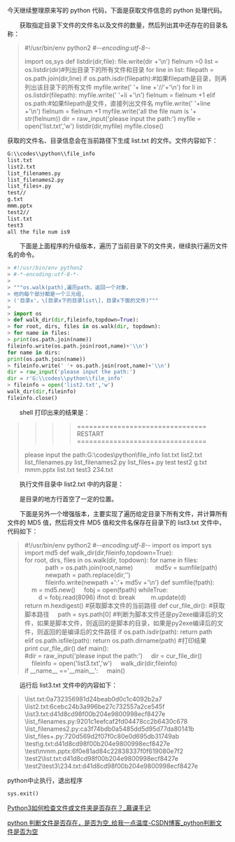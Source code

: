 

今天继续整理原来写的 python 代码，下面是获取文件信息的 python 处理代码。

　　获取指定目录下文件的文件名以及文件的数量，然后列出其中还存在的目录名称：

> #!/usr/bin/env python2
> #-*-encoding:utf-8-*-
>
> import os,sys
> def listdir(dir,file):
> file.write(dir +'\\n')
> fielnum =0
> list = os.listdir(dir)#列出目录下的所有文件和目录
> for line in list:
> filepath = os.path.join(dir,line)
> if os.path.isdir(filepath):#如果filepath是目录，则再列出该目录下的所有文件
> myfile.write(' '+ line +'//'+'\\n')
> for li in os.listdir(filepath):
> myfile.write(' '+li +'\\n')
> fielnum = fielnum +1
> elif os.path:#如果filepath是文件，直接列出文件名
> myfile.write(' '+line +'\\n')
> fielnum = fielnum +1
> myfile.write('all the file num is '+ str(fielnum))
> dir = raw_input('please input the path:')
> myfile = open('list.txt','w')
> listdir(dir,myfile)
> myfile.close()

获取的文件名、目录信息会在当前路径下生成 list.txt 的文件。文件内容如下：

```bash
G:\\codes\\python\\file_info
list.txt
list2.txt
list_filenames.py
list_filenames2.py
list_files+.py
test//
g.txt
mmm.pptx
test2//
list.txt
test3
all the file num is9
```

　　下面是上面程序的升级版本，遍历了当前目录下的文件夹，继续执行遍历文件名的命令。

```python
> #!/usr/bin/env python2
> #-*-encoding:utf-8-*-
>
> """os.walk(path),遍历path，返回一个对象，
> 他的每个部分都是一个三元组,
> ('目录x'，\[目录x下的目录list\]，目录x下面的文件)"""
>
> import os
> def walk_dir(dir,fileinfo,topdown=True):
> for root, dirs, files in os.walk(dir, topdown):
> for name in files:
> print(os.path.join(name))
fileinfo.write(os.path.join(root,name)+'\\n')
for name in dirs:
print(os.path.join(name))
> fileinfo.write(' '+ os.path.join(root,name)+'\\n')
dir = raw_input('please input the path:')
dir = r'G:\\codes\\python\\file_info'
> fileinfo = open('list2.txt','w')
walk_dir(dir,fileinfo)
fileinfo.close()
```

　　shell 打印出来的结果是：

> >>>================================ RESTART ================================
> >>>
> please input the path:G:\\codes\\python\\file_info
> list.txt
> list2.txt
> list_filenames.py
> list_filenames2.py
> list_files+.py
> test
> test2
> g.txt
> mmm.pptx
> list.txt
> test3
> 234.txt

　　执行文件目录中 list2.txt 中的内容是：

　　是目录的地方行首空了一定的位置。

　　下面是另外一个增强版本，主要实现了遍历给定目录下所有文件，并计算所有文件的 MD5 值，然后将文件 MD5 值和文件名保存在目录下的 list3.txt 文件中，代码如下：

> #!/usr/bin/env python2
> #-*-encoding:utf-8-*-
> import os
> import sys
> import md5
> def walk_dir(dir,fileinfo,topdown=True):
> for root, dirs, files in os.walk(dir, topdown):
> for name in files:
>             path = os.path.join(root,name)
>             md5v = sumfile(path)
>             newpath = path.replace(dir,'')
>             fileinfo.write(newpath +':'+ md5v +'\\n')
> def sumfile(fpath):
>     m = md5.new()
>     fobj = open(fpath)
> whileTrue:
>         d = fobj.read(8096)
> ifnot d:
> break
>         m.update(d)
> return m.hexdigest()
> #获取脚本文件的当前路径
> def cur\_file\_dir():
> #获取脚本路径
>     path = sys.path\[0\]
> #判断为脚本文件还是py2exe编译后的文件，如果是脚本文件，则返回的是脚本的目录，如果是py2exe编译后的文件，则返回的是编译后的文件路径
> if os.path.isdir(path):
> return path
> elif os.path.isfile(path):
> return os.path.dirname(path)
> #打印结果
> print cur\_file\_dir()
> def main():
> #dir = raw_input('please input the path:')
>     dir = cur\_file\_dir()
>     fileinfo = open('list3.txt','w')
>     walk_dir(dir,fileinfo)
> if \_\_name\_\_ =='\_\_main\_\_':
>     main()

　　运行后 list3.txt 文件中的内容如下：

> \\list.txt:0a732356981d24beab0d0c1c4092b2a7
> \\list2.txt:6cebc24b3a996be27c732557a2ce545f
> \\list3.txt:d41d8cd98f00b204e9800998ecf8427e
> \\list_filenames.py:9201c1eefcaf2fd04478cc2b6430c678
> \\list_filenames2.py:ca3f74bdb0a5485dd5d95d77da80141b
> \\list_files+.py:720d569d2f07f0c80e0d695db31749ab
> \\test\\g.txt:d41d8cd98f00b204e9800998ecf8427e
> \\test\\mmm.pptx:6f0e81ad84c22838337f0f619080e7f2
> \\test2\\list.txt:d41d8cd98f00b204e9800998ecf8427e
> \\test2\\test3\\234.txt:d41d8cd98f00b204e9800998ecf8427e


python中止执行，退出程序

```python
sys.exit()
```


[Python3如何检查文件或文件夹是否存在？_慕课手记](https://www.imooc.com/article/50583)

[python 判断文件是否存在，是否为空_给我一点温度-CSDN博客_python判断文件是否为空](https://blog.csdn.net/sinat_26811377/article/details/107368659)